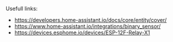 Usefull links:
- https://developers.home-assistant.io/docs/core/entity/cover/
- https://www.home-assistant.io/integrations/binary_sensor/
- https://devices.esphome.io/devices/ESP-12F-Relay-X1

